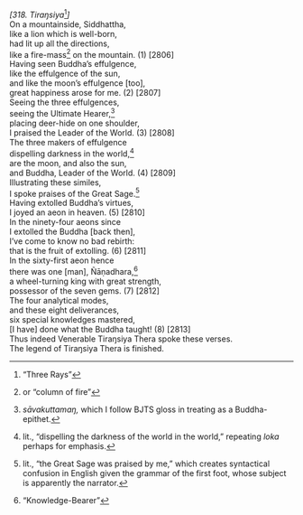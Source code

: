 *\[318. Tiraŋsiya*[^1]*\]*  
On a mountainside, Siddhattha,  
like a lion which is well-born,  
had lit up all the directions,  
like a fire-mass[^2] on the mountain. (1) \[2806\]  
Having seen Buddha’s effulgence,  
like the effulgence of the sun,  
and like the moon’s effulgence \[too\],  
great happiness arose for me. (2) \[2807\]  
Seeing the three effulgences,  
seeing the Ultimate Hearer,[^3]  
placing deer-hide on one shoulder,  
I praised the Leader of the World. (3) \[2808\]  
The three makers of effulgence  
dispelling darkness in the world,[^4]  
are the moon, and also the sun,  
and Buddha, Leader of the World. (4) \[2809\]  
Illustrating these similes,  
I spoke praises of the Great Sage.[^5]  
Having extolled Buddha’s virtues,  
I joyed an aeon in heaven. (5) \[2810\]  
In the ninety-four aeons since  
I extolled the Buddha \[back then\],  
I’ve come to know no bad rebirth:  
that is the fruit of extolling. (6) \[2811\]  
In the sixty-first aeon hence  
there was one \[man\], Ñāṇadhara,[^6]  
a wheel-turning king with great strength,  
possessor of the seven gems. (7) \[2812\]  
The four analytical modes,  
and these eight deliverances,  
six special knowledges mastered,  
\[I have\] done what the Buddha taught! (8) \[2813\]  
Thus indeed Venerable Tiraŋsiya Thera spoke these verses.  
The legend of Tiraŋsiya Thera is finished.  
[^1]: “Three Rays”  
[^2]: or “column of fire”  
[^3]: *sāvakuttamaŋ,* which I follow BJTS gloss in treating as a
    Buddha-epithet.  
[^4]: lit., “dispelling the darkness of the world in the world,”
    repeating *loka* perhaps for emphasis.  
[^5]: lit., “the Great Sage was praised by me,” which creates
    syntactical confusion in English given the grammar of the first
    foot, whose subject is apparently the narrator.  
[^6]: “Knowledge-Bearer”
